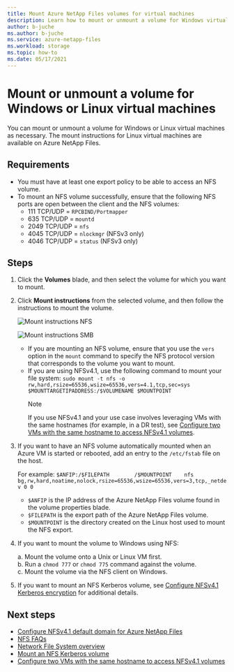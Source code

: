 ```yaml
---
title: Mount Azure NetApp Files volumes for virtual machines
description: Learn how to mount or unmount a volume for Windows virtual machines or Linux virtual machines in Azure.
author: b-juche
ms.author: b-juche
ms.service: azure-netapp-files
ms.workload: storage
ms.topic: how-to
ms.date: 05/17/2021
---
```

# Mount or unmount a volume for Windows or Linux virtual machines 

You can mount or unmount a volume for Windows or Linux virtual machines as necessary.  The mount instructions for Linux virtual machines are available on Azure NetApp Files.  

## Requirements 

* You must have at least one export policy to be able to access an NFS volume.
* To mount an NFS volume successfully, ensure that the following NFS ports are open between the client and the NFS volumes:
    * 111 TCP/UDP = `RPCBIND/Portmapper`
    * 635 TCP/UDP = `mountd`
    * 2049 TCP/UDP = `nfs`
    * 4045 TCP/UDP = `nlockmgr` (NFSv3 only)
    * 4046 TCP/UDP = `status` (NFSv3 only)

## Steps

1. Click the **Volumes** blade, and then select the volume for which you want to mount. 
2. Click **Mount instructions** from the selected volume, and then follow the instructions to mount the volume. 

    ![Mount instructions NFS](../media/azure-netapp-files/azure-netapp-files-mount-instructions-nfs.png)

    ![Mount instructions SMB](../media/azure-netapp-files/azure-netapp-files-mount-instructions-smb.png)  
    * If you are mounting an NFS volume, ensure that you use the `vers` option in the `mount` command to specify the NFS protocol version that corresponds to the volume you want to mount. 
    * If you are using NFSv4.1, use the following command to mount your file system:  `sudo mount -t nfs -o rw,hard,rsize=65536,wsize=65536,vers=4.1,tcp,sec=sys $MOUNTTARGETIPADDRESS:/$VOLUMENAME $MOUNTPOINT`  
        > [!NOTE]
        > If you use NFSv4.1 and your use case involves leveraging VMs with the same hostnames (for example, in a DR test), see [Configure two VMs with the same hostname to access NFSv4.1 volumes](configure-nfs-clients.md#configure-two-vms-with-the-same-hostname-to-access-nfsv41-volumes).

3. If you want to have an NFS volume automatically mounted when an Azure VM is started or rebooted, add an entry to the `/etc/fstab` file on the host. 

    For example:  `$ANFIP:/$FILEPATH		/$MOUNTPOINT	nfs bg,rw,hard,noatime,nolock,rsize=65536,wsize=65536,vers=3,tcp,_netdev 0 0`

    * `$ANFIP` is the IP address of the Azure NetApp Files volume found in the volume properties blade.
    * `$FILEPATH` is the export path of the Azure NetApp Files volume.
    * `$MOUNTPOINT` is the directory created on the Linux host used to mount the NFS export.

4. If you want to mount the volume to Windows using NFS:

    a. Mount the volume onto a Unix or Linux VM first.  
    b. Run a `chmod 777` or `chmod 775` command against the volume.  
    c. Mount the volume via the NFS client on Windows.
    
5. If you want to mount an NFS Kerberos volume, see [Configure NFSv4.1 Kerberos encryption](configure-kerberos-encryption.md) for additional details. 

## Next steps

* [Configure NFSv4.1 default domain for Azure NetApp Files](azure-netapp-files-configure-nfsv41-domain.md)
* [NFS FAQs](faq-nfs.md)
* [Network File System overview](/windows-server/storage/nfs/nfs-overview)
* [Mount an NFS Kerberos volume](configure-kerberos-encryption.md#kerberos_mount)
* [Configure two VMs with the same hostname to access NFSv4.1 volumes](configure-nfs-clients.md#configure-two-vms-with-the-same-hostname-to-access-nfsv41-volumes) 
